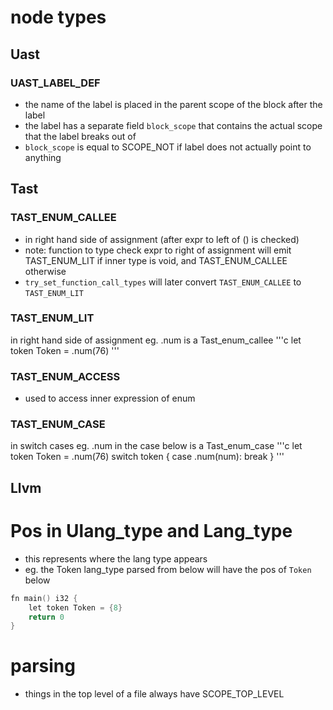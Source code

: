 # node types
## Uast
### UAST_LABEL_DEF
- the name of the label is placed in the parent scope of the block after the label
- the label has a separate field `block_scope` that contains the actual scope that the label breaks out of
- `block_scope` is equal to SCOPE_NOT if label does not actually point to anything
## Tast
### TAST_ENUM_CALLEE
- in right hand side of assignment (after expr to left of () is checked)
- note: function to type check expr to right of assignment will emit TAST_ENUM_LIT if inner type is void, and TAST_ENUM_CALLEE otherwise
- `try_set_function_call_types` will later convert `TAST_ENUM_CALLEE` to `TAST_ENUM_LIT`
### TAST_ENUM_LIT
in right hand side of assignment
eg. .num is a Tast_enum_callee
'''c
let token Token = .num(76)
'''
### TAST_ENUM_ACCESS
- used to access inner expression of enum
### TAST_ENUM_CASE
in switch cases
eg. .num in the case below is a Tast_enum_case
'''c
let token Token = .num(76)
switch token {
    case .num(num): break
}
'''
## Llvm

# Pos in Ulang_type and Lang_type
- this represents where the lang type appears
- eg. the Token lang_type parsed from below will have the pos of `Token` below
```c
fn main() i32 {
    let token Token = {8}
    return 0
}
```

# parsing
- things in the top level of a file always have SCOPE_TOP_LEVEL


